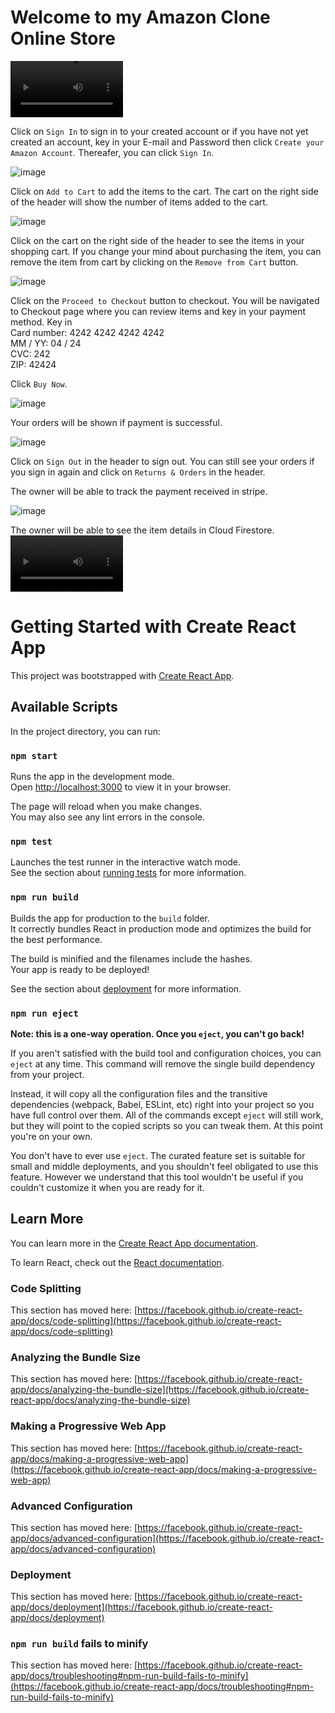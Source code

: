 # Welcome to my Amazon Clone Online Store
<video src='https://user-images.githubusercontent.com/101394672/217738384-eaf2c89b-abeb-45e0-a1a1-b842f5cc7af3.mp4' width=180></video>

Click on `Sign In` to sign in to your created account or if you have not yet created an account, key in your E-mail and Password then click `Create your Amazon Account`. Thereafer, you can click `Sign In`.

![image](https://user-images.githubusercontent.com/101394672/217729518-b9dafd1f-cf8e-4dfb-a630-e1e88d593b76.png)

Click on `Add to Cart` to add the items to the cart. The cart on the right side of the header will show the number of items added to the cart.

![image](https://user-images.githubusercontent.com/101394672/217730091-25f4101a-0823-44fd-a7b8-ea0b9f170b5c.png)

Click on the cart on the right side of the header to see the items in your shopping cart. If you change your mind about purchasing the item, you can remove the item from cart by clicking on the `Remove from Cart` button.

![image](https://user-images.githubusercontent.com/101394672/217735288-85aa44b2-dcb2-464b-9d3e-ea72c4386edc.png)

Click on the `Proceed to Checkout` button to checkout. You will be navigated to Checkout page where you can review items and key in your payment method. Key in  
Card number: 4242 4242 4242 4242  
MM / YY: 04 / 24  
CVC: 242  
ZIP: 42424  

Click `Buy Now`.

![image](https://user-images.githubusercontent.com/101394672/217731324-d0d43e37-52e8-4dc5-8a10-6cc5b5589479.png)

Your orders will be shown if payment is successful.

![image](https://user-images.githubusercontent.com/101394672/217731488-3254509a-4799-443b-9249-f15bd21051e1.png)

Click on `Sign Out` in the header to sign out. You can still see your orders if you sign in again and click on `Returns & Orders` in the header.

The owner will be able to track the payment received in stripe.

![image](https://user-images.githubusercontent.com/101394672/217732049-cd40540c-a7d1-4c2e-bf6d-26f01be1e8a9.png)

The owner will be able to see the item details in Cloud Firestore.
<video src='https://user-images.githubusercontent.com/101394672/217732849-4ead1aa4-a535-4a52-8a34-f93b66e58677.mp4' width=180></video>

# Getting Started with Create React App

This project was bootstrapped with [Create React App](https://github.com/facebook/create-react-app).

## Available Scripts

In the project directory, you can run:

### `npm start`

Runs the app in the development mode.\
Open [http://localhost:3000](http://localhost:3000) to view it in your browser.

The page will reload when you make changes.\
You may also see any lint errors in the console.

### `npm test`

Launches the test runner in the interactive watch mode.\
See the section about [running tests](https://facebook.github.io/create-react-app/docs/running-tests) for more information.

### `npm run build`

Builds the app for production to the `build` folder.\
It correctly bundles React in production mode and optimizes the build for the best performance.

The build is minified and the filenames include the hashes.\
Your app is ready to be deployed!

See the section about [deployment](https://facebook.github.io/create-react-app/docs/deployment) for more information.

### `npm run eject`

**Note: this is a one-way operation. Once you `eject`, you can't go back!**

If you aren't satisfied with the build tool and configuration choices, you can `eject` at any time. This command will remove the single build dependency from your project.

Instead, it will copy all the configuration files and the transitive dependencies (webpack, Babel, ESLint, etc) right into your project so you have full control over them. All of the commands except `eject` will still work, but they will point to the copied scripts so you can tweak them. At this point you're on your own.

You don't have to ever use `eject`. The curated feature set is suitable for small and middle deployments, and you shouldn't feel obligated to use this feature. However we understand that this tool wouldn't be useful if you couldn't customize it when you are ready for it.

## Learn More

You can learn more in the [Create React App documentation](https://facebook.github.io/create-react-app/docs/getting-started).

To learn React, check out the [React documentation](https://reactjs.org/).

### Code Splitting

This section has moved here: [https://facebook.github.io/create-react-app/docs/code-splitting](https://facebook.github.io/create-react-app/docs/code-splitting)

### Analyzing the Bundle Size

This section has moved here: [https://facebook.github.io/create-react-app/docs/analyzing-the-bundle-size](https://facebook.github.io/create-react-app/docs/analyzing-the-bundle-size)

### Making a Progressive Web App

This section has moved here: [https://facebook.github.io/create-react-app/docs/making-a-progressive-web-app](https://facebook.github.io/create-react-app/docs/making-a-progressive-web-app)

### Advanced Configuration

This section has moved here: [https://facebook.github.io/create-react-app/docs/advanced-configuration](https://facebook.github.io/create-react-app/docs/advanced-configuration)

### Deployment

This section has moved here: [https://facebook.github.io/create-react-app/docs/deployment](https://facebook.github.io/create-react-app/docs/deployment)

### `npm run build` fails to minify

This section has moved here: [https://facebook.github.io/create-react-app/docs/troubleshooting#npm-run-build-fails-to-minify](https://facebook.github.io/create-react-app/docs/troubleshooting#npm-run-build-fails-to-minify)
